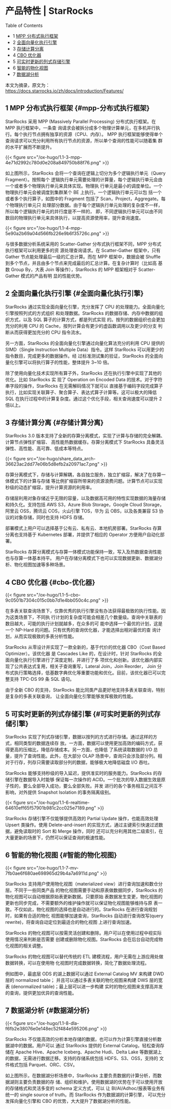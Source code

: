 # 产品特性 | StarRocks


<div class="ox-hugo-toc toc has-section-numbers">

<div class="heading">Table of Contents</div>

- <span class="section-num">1</span> [MPP 分布式执行框架](#mpp-分布式执行框架)
- <span class="section-num">2</span> [全面向量化执行引擎](#全面向量化执行引擎)
- <span class="section-num">3</span> [存储计算分离](#存储计算分离)
- <span class="section-num">4</span> [CBO 优化器](#cbo-优化器)
- <span class="section-num">5</span> [可实时更新的列式存储引擎](#可实时更新的列式存储引擎)
- <span class="section-num">6</span> [智能的物化视图](#智能的物化视图)
- <span class="section-num">7</span> [数据湖分析](#数据湖分析)

</div>
<!--endtoc-->


本文为摘录，原文为： https://docs.starrocks.io/zh/docs/introduction/Features/



## <span class="section-num">1</span> MPP 分布式执行框架 {#mpp-分布式执行框架}

StarRocks 采用 MPP (Massively Parallel Processing) 分布式执行框架。在 MPP 执行框架中，一条查
询请求会被拆分成多个物理计算单元，在多机并行执行。每个执行节点拥有独享的资源（CPU、内存）。
MPP 执行框架能够使得单个查询请求可以充分利用所有执行节点的资源，所以单个查询的性能可以随着集
群的水平扩展而不断提升。

{{< figure src="/ox-hugo/1.1-3-mpp-4e71d2992c780d0e208a849750b88f76.png" >}}

如上图所示，StarRocks 会将一个查询在逻辑上切分为多个逻辑执行单元（Query Fragment）。按照每个
逻辑执行单元需要处理的计算量，每个逻辑执行单元会由一个或者多个物理执行单元来具体实现。物理执
行单元是最小的调度单位。一个物理执行单元会被调度到集群某个 BE 上执行。一个逻辑执行单元可以包
括一个或者多个执行算子，如图中的 Fragment 包括了 Scan，Project，Aggregate。每个物理执行单元只
处理部分数据。由于每个逻辑执行单元处理的复杂度不一样，所以每个逻辑执行单元的并行度是不一样的，
即，不同逻辑执行单元可以由不同数目的物理执行单元来具体执行，以提高资源使用率，提升查询速度。

{{< figure src="/ox-hugo/1.1-4-mpp-5e90a2b69a04d566fb226e9b6f35726c.png" >}}

与很多数据分析系统采用的 Scatter-Gather 分布式执行框架不同，MPP 分布式执行框架可以利用更多的资
源处理查询请求。在 Scatter-Gather 框架中，只有 Gather 节点能处理最后一级的汇总计算。而在 MPP
框架中，数据会被 Shuffle 到多个节点，并且由多个节点来完成最后的汇总计算。在复杂计算时（比如高
基数 Group By，大表 Join 等操作），StarRocks 的 MPP 框架相对于 Scatter-Gather 模式的产品有明
显的性能优势。


## <span class="section-num">2</span> 全面向量化执行引擎 {#全面向量化执行引擎}

StarRocks 通过实现全面向量化引擎，充分发挥了 CPU 的处理能力。全面向量化引擎按照列式的方式组织
和处理数据。StarRocks 的数据存储、内存中数据的组织方式，以及 SQL 算子的计算方式，都是列式实现
的。按列的数据组织也会更加充分的利用 CPU 的 Cache，按列计算会有更少的虚函数调用以及更少的分支
判断从而获得更加充分的 CPU 指令流水。

另一方面，StarRocks 的全面向量化引擎通过向量化算法充分的利用 CPU 提供的 SIMD（Single
Instruction Multiple Data）指令。这样 StarRocks 可以用更少的指令数目，完成更多的数据操作。经
过标准测试集的验证，StarRocks 的全面向量化引擎可以将执行算子的性能，整体提升 3~10 倍。

除了使用向量化技术实现所有算子外，StarRocks 还在执行引擎中实现了其他的优化。比如 StarRocks 实
现了 Operation on Encoded Data 的技术。对于字符串字段的操作，StarRocks 在无需解码情况下就可以
直接基于编码字段完成算子执行，比如实现关联算子、聚合算子、表达式算子计算等。这可以极大的降低
SQL 在执行过程中的计算复杂度。通过这个优化手段，相关查询速度可以提升 2 倍以上。


## <span class="section-num">3</span> 存储计算分离 {#存储计算分离}

StarRocks 3.0 版本支持了全新的存算分离模式，实现了计算与存储的完全解耦、计算节点弹性扩缩容、
高性能热数据缓存。存算分离模式下 StarRocks 具备灵活弹性、高性能、高可靠、低成本等特点。

{{< figure src="/ox-hugo/share_data_arch-36623ac2dd77e06b5d8efb2a20971ac7.png" >}}

存算分离模式下，存储与计算解耦，各自独立服务，独立扩缩容，解决了在存算一体模式下的计算与存储
等比例扩缩容所带来的资源浪费问题。计算节点可以实现秒级的动态扩缩容，提升计算资源的利用率。

存储层利用对象存储近乎无限的容量，以及数据高可用的特性实现数据的海量存储和持久化。支持包括
AWS S3，Azure Blob Storage，Google Cloud Storage，阿里云 OSS，腾讯云 COS，火山引擎 TOS，华为
云 OBS，以及各类兼容 S3 协议的对象存储，同时也支持 HDFS 存储。

部署模式上用户可以选择基于公有云、私有云、本地机房部署。StarRocks 存算分离也支持基于
Kubernetes 部署，并提供了相应的 Operator 方便用户自动化部署。

StarRocks 存算分离模式与存算一体模式功能保持一致，写入及热数据查询性能也与存算一体基本持平。
用户在存储分离模式下也可以实现数据更新、数据湖分析、物化视图加速等多种场景。


## <span class="section-num">4</span> CBO 优化器 {#cbo-优化器}

{{< figure src="/ox-hugo/1.1-5-cbo-9c0501b7304c015c0bb7d1e4bb050c4c.png" >}}

在多表关联查询场景下，仅靠优秀的执行引擎没有办法获得最极致的执行性能。因为这类场景下，不同执
行计划的复杂度可能会相差几个数量级。查询中关联表的数目越大，可能的执行计划就越多，在众多的可
能中选择一个最优的计划，这是一个 NP-Hard 的问题。只有优秀的查询优化器，才能选择出相对最优的查
询计划，从而实现极致的多表分析性能。

StarRocks 从零设计并实现了一款全新的，基于代价的优化器 CBO（Cost Based Optimizer）。该优化器
是 Cascades Like 的，在设计时，针对 StarRocks 的全面向量化执行引擎进行了深度定制，并进行了多
项优化和创新。该优化器内部实现了公共表达式复用，相关子查询重写，Lateral Join，Join Reorder，
Join 分布式执行策略选择，低基数字典优化等重要功能和优化。目前，该优化器已可以完整支持 TPC-DS
99 条 SQL 语句。

由于全新 CBO 的支持，StarRocks 能比同类产品更好地支持多表关联查询，特别是复杂的多表关联查询，
让全面向量化引擎能够发挥极致的性能。


## <span class="section-num">5</span> 可实时更新的列式存储引擎 {#可实时更新的列式存储引擎}

StarRocks 实现了列式存储引擎，数据以按列的方式进行存储。通过这样的方式，相同类型的数据连续存
放。一方面，数据可以使用更加高效的编码方式，获得更高的压缩比，降低存储成本。另一方面，也降低
了系统读取数据的 I/O 总量，提升了查询性能。此外，在大部分 OLAP 场景中，查询只会涉及部分列。相
对于行存，列存只需要读取部分列的数据，能够极大地降低磁盘 I/O 吞吐。

StarRocks 能够支持秒级的导入延迟，提供准实时的服务能力。StarRocks 的存储引擎在数据导入时能够
保证每一次操作的 ACID。一个批次的导入数据生效是原子性的，要么全部导入成功，要么全部失败。并发
进行的各个事务相互之间互不影响，对外提供 Snapshot Isolation 的事务隔离级别。

{{< figure src="/ox-hugo/1.1-6-realtime-64610eff65f57901b981c2cc025e7189.png" >}}

StarRocks 存储引擎不仅能够提供高效的 Partial Update 操作，也能高效处理 Upsert 类操作。使用
Delete-and-insert 的实现方式，通过主键索引快速过滤数据，避免读取时的 Sort 和 Merge 操作，同时
还可以充分利用其他二级索引，在大量更新的场景下，仍然可以保证查询的极速性能。


## <span class="section-num">6</span> 智能的物化视图 {#智能的物化视图}

{{< figure src="/ox-hugo/1.1-7-mv-7fb0ae6f680ae698965d29b4a7a6911d.png" >}}

StarRocks 支持用户使用物化视图（materialized view）进行查询加速和数仓分层。不同于一些同类产品
的物化视图需要手动和原表做数据同步，StarRocks 的物化视图可以自动根据原始表更新数据。只要原始
表数据发生变更，物化视图的更新也同步完成，不需要额外的维护操作就可以保证物化视图能够维持与原
表一致。不仅如此，物化视图的选择也是自动进行的。StarRocks 在进行查询规划时，如果有合适的物化
视图能够加速查询，StarRocks 自动进行查询改写(query rewrite)，将查询自动定位到最适合的物化视图
上进行查询加速。

StarRocks 的物化视图可以按需灵活创建和删除。用户可以在使用过程中视实际使用情况来判断是否需要
创建或删除物化视图。StarRocks 会在后台自动完成物化视图的相关调整。

StarRocks 的物化视图可以替代传统的 ETL 建模流程，用户无需在上游应用处做数据转换，可以在使用物
化视图时完成数据转换，简化了数据处理流程。

例如图中，最底层 ODS 的湖上数据可以通过 External Catalog MV 来构建 DWD 层的 normalized table；
并且可以通过多表关联的物化视图来构建 DWS 层的宽表 (denormalized table)；最上层可以进一步构建
实时的物化视图来支撑高并发的查询，提供更加优异的查询性能。


## <span class="section-num">7</span> 数据湖分析 {#数据湖分析}

{{< figure src="/ox-hugo/1.1-8-dla-f6fb2e38076e0e148ec52f484e595206.png" >}}

StarRocks 不仅能高效的分析本地存储的数据，也可以作为计算引擎直接分析数据湖中的数据。用户可以
通过 StarRocks 提供的 External Catalog，轻松查询存储在 Apache Hive、Apache Iceberg、Apache
Hudi、Delta Lake 等数据湖上的数据，无需进行数据迁移。支持的存储系统包括 HDFS、S3、OSS，支持的
文件格式包括 Parquet、ORC、CSV。

如上图所示，在数据湖分析场景中，StarRocks 主要负责数据的计算分析，而数据湖则主要负责数据的存
储、组织和维护。使用数据湖的优势在于可以使用开放的存储格式和灵活多变的 schema 定义方式，可以
让 BI/AI/Adhoc/报表等业务有统一的 single source of truth。而 StarRocks 作为数据湖的计算引擎，
可以充分发挥向量化引擎和 CBO 的优势，大大提升了数据湖分析的性能。

